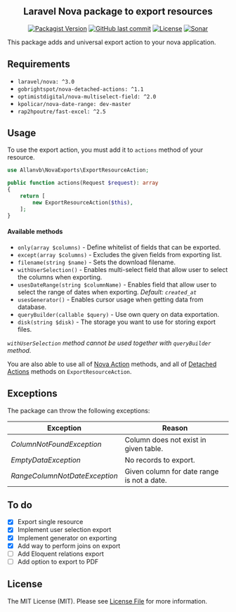 <h2 align="center">
    Laravel Nova package to export resources
</h2>

<p align="center">
    <a href="https://packagist.org/packages/allanvb/nova-exports"><img src="https://img.shields.io/packagist/v/allanvb/nova-exports?color=orange&style=flat-square" alt="Packagist Version"></a>
    <a href="https://packagist.org/packages/allanvb/nova-exports"><img src="https://img.shields.io/github/last-commit/allanvb/nova-exports?color=blue&style=flat-square" alt="GitHub last commit"></a>
    <a href="https://packagist.org/packages/allanvb/nova-exports"><img src="https://img.shields.io/packagist/l/allanvb/nova-exports?color=brightgreen&style=flat-square" alt="License"></a>
    <a href="https://sonarcloud.io/dashboard/index/allanvb_nova-exports"><img src="https://sonarcloud.io/api/project_badges/measure?project=allanvb_nova-exports&metric=alert_status" alt="Sonar"/></a>
</p>

This package adds and universal export action to your nova application.

## Requirements

- `laravel/nova: ^3.0`
- `gobrightspot/nova-detached-actions: ^1.1`
- `optimistdigital/nova-multiselect-field: ^2.0`
- `kpolicar/nova-date-range: dev-master`
- `rap2hpoutre/fast-excel: ^2.5`


## Usage

To use the export action, you must add it to `actions` method of your resource. 

```php
use Allanvb\NovaExports\ExportResourceAction;

public function actions(Request $request): array
{
    return [
        new ExportResourceAction($this),
    ];
}
```

#### Available methods

- `only(array $columns)` - Define whitelist of fields that can be exported.                                                                                            
- `except(array $columns)` - Excludes the given fields from exporting list. 
- `filename(string $name)` - Sets the download filename. 
- `withUserSelection()` - Enables multi-select field that allow user to select the columns when exporting.
- `usesDateRange(string $columnName)` - Enables field that allow user to select the range of dates when exporting. *Default: `created_at`*
- `usesGenerator()` - Enables cursor usage when getting data from database. 
- `queryBuilder(callable $query)` - Use own query on data exportation. 
- `disk(string $disk)` - The storage you want to use for storing export files.

*`withUserSelection` method cannot be used together with `queryBuilder` method.*

You are also able to use all of [Nova Action](https://nova.laravel.com/docs/3.0/actions/defining-actions.html) methods, and all of [Detached Actions](https://github.com/gobrightspot/nova-detached-actions#display-on-different-screens) methods on `ExportResourceAction`.

## Exceptions

The package can throw the following exceptions:

| Exception                       | Reason                                     |
| ------------------------------- | ------------------------------------------ |
| *ColumnNotFoundException*       | Column does not exist in given table.      |
| *EmptyDataException*            | No records to export.                      |
| *RangeColumnNotDateException*   | Given column for date range is not a date. |

## To do

- [x] Export single resource
- [x] Implement user selection export
- [x] Implement generator on exporting
- [x] Add way to perform joins on export
- [ ] Add Eloquent relations export
- [ ] Add option to export to PDF

## License

The MIT License (MIT). Please see [License File](LICENCE) for more information.
